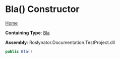 <a name="_top"></a>

# Bla\(\) Constructor

[Home](../../../README.md#_top)

**Containing Type**: [Bla](../README.md#_top)

**Assembly**: Roslynator\.Documentation\.TestProject\.dll

```csharp
public Bla()
```

